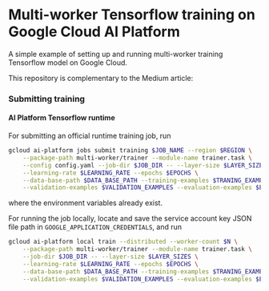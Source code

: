 # Multi-worker Tensorflow training on Google Cloud AI Platform
A simple example of setting up and running multi-worker training Tensorflow model on Google Cloud. 

This repository is complementary to the Medium article: 

### Submitting training

#### AI Platform Tensorflow runtime
For submitting an official runtime training job, run
```bash
gcloud ai-platform jobs submit training $JOB_NAME --region $REGION \
    --package-path multi-worker/trainer --module-name trainer.task \
    --config config.yaml --job-dir $JOB_DIR -- --layer-size $LAYER_SIZES \
    --learning-rate $LEARNING_RATE --epochs $EPOCHS \
    --data-base-path $DATA_BASE_PATH --training-examples $TRANING_EXAMPLES \
    --validation-examples $VALIDATION_EXAMPLES --evaluation-examples $EVALUATION_EXAMPLES
```
where the environment variables already exist.

For running the job locally, locate and save the service account key JSON file path in `GOOGLE_APPLICATION_CREDENTIALS`, and run
```bash
gcloud ai-platform local train --distributed --worker-count $N \
    --package-path multi-worker/trainer --module-name trainer.task \
    --job-dir $JOB_DIR -- --layer-size $LAYER_SIZES \
    --learning-rate $LEARNING_RATE --epochs $EPOCHS \
    --data-base-path $DATA_BASE_PATH --training-examples $TRANING_EXAMPLES \
    --validation-examples $VALIDATION_EXAMPLES --evaluation-examples $EVALUATION_EXAMPLES
```
